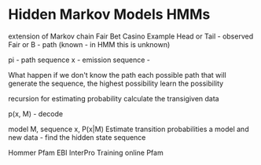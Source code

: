 # Hidden Markov Models HMMs
extension of Markov chain
Fair Bet Casino Example 
Head or Tail - observed
Fair or B - path (known - in HMM this is unknown)

pi - path sequence
x - emission sequence - 

What happen if we don't know the path
each possible path that will generate the sequence, the highest possibility
 learn the possibility

recursion for estimating probability
calculate the transigiven data

p(x, M) - decode

model M, sequence x, P(x|M)
Estimate transition probabilities
a model and new data - find the hidden state sequence

Hommer
Pfam EBI
InterPro
Training online Pfam
<!--stackedit_data:
eyJoaXN0b3J5IjpbLTcwMDg0OTcxLDczMDk5ODExNl19
-->